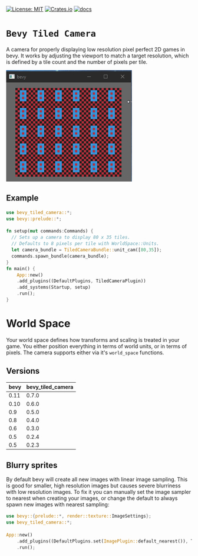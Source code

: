 [![License: MIT](https://img.shields.io/badge/License-MIT-yellow.svg)](https://opensource.org/licenses/MIT)
[![Crates.io](https://img.shields.io/crates/v/bevy_tiled_camera)](https://crates.io/crates/bevy_tiled_camera)
[![docs](https://docs.rs/bevy_tiled_camera/badge.svg)](https://docs.rs/bevy_tiled_camera/)

# `Bevy Tiled Camera`
A camera for properly displaying low resolution pixel perfect 2D games in bevy. It works by adjusting the viewport to match a target resolution, which is defined by a tile count and the number of pixels per tile.

![](images/demo.gif)

## Example
```rust
use bevy_tiled_camera::*;
use bevy::prelude::*;

fn setup(mut commands:Commands) {
  // Sets up a camera to display 80 x 35 tiles.
  // Defaults to 8 pixels per tile with WorldSpace::Units.
  let camera_bundle = TiledCameraBundle::unit_cam([80,35]);
  commands.spawn_bundle(camera_bundle);
}
fn main() {
    App::new()
    .add_plugins((DefaultPlugins, TiledCameraPlugin))
    .add_systems(Startup, setup)
    .run();
}
```

# World Space
Your world space defines how transforms and scaling is treated in your game. You either position everything in terms of world units, or in terms of pixels. The camera supports either via it's `world_space` functions.

## Versions
| bevy | bevy_tiled_camera |
| --- | --- |
| 0.11 | 0.7.0 |
| 0.10 | 0.6.0 |
| 0.9 | 0.5.0 |
| 0.8 | 0.4.0 |
| 0.6 | 0.3.0 |
| 0.5 | 0.2.4 |
| 0.5 | 0.2.3 |

## Blurry sprites
By default bevy will create all new images with linear image sampling. This is good for smaller, high resolution images but causes severe blurriness with low resolution images. To fix it you can manually set the image sampler to nearest when creating your images, or change the default to always spawn new images with nearest sampling:

```rust
use bevy::{prelude::*, render::texture::ImageSettings};
use bevy_tiled_camera::*;

App::new()
    .add_plugins((DefaultPlugins.set(ImagePlugin::default_nearest()), TiledCameraPlugin))
    .run();
```
